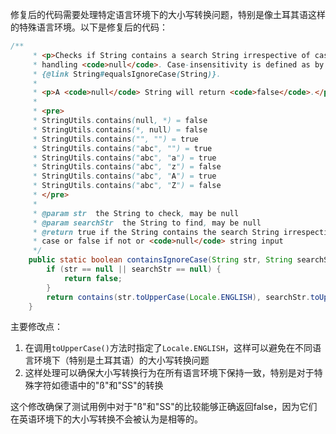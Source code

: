 修复后的代码需要处理特定语言环境下的大小写转换问题，特别是像土耳其语这样的特殊语言环境。以下是修复后的代码：

```java
/**
     * <p>Checks if String contains a search String irrespective of case,
     * handling <code>null</code>. Case-insensitivity is defined as by
     * {@link String#equalsIgnoreCase(String)}.
     *
     * <p>A <code>null</code> String will return <code>false</code>.</p>
     *
     * <pre>
     * StringUtils.contains(null, *) = false
     * StringUtils.contains(*, null) = false
     * StringUtils.contains("", "") = true
     * StringUtils.contains("abc", "") = true
     * StringUtils.contains("abc", "a") = true
     * StringUtils.contains("abc", "z") = false
     * StringUtils.contains("abc", "A") = true
     * StringUtils.contains("abc", "Z") = false
     * </pre>
     *
     * @param str  the String to check, may be null
     * @param searchStr  the String to find, may be null
     * @return true if the String contains the search String irrespective of
     * case or false if not or <code>null</code> string input
     */
    public static boolean containsIgnoreCase(String str, String searchStr) {
        if (str == null || searchStr == null) {
            return false;
        }
        return contains(str.toUpperCase(Locale.ENGLISH), searchStr.toUpperCase(Locale.ENGLISH));
    }
```

主要修改点：
1. 在调用`toUpperCase()`方法时指定了`Locale.ENGLISH`，这样可以避免在不同语言环境下（特别是土耳其语）的大小写转换问题
2. 这样处理可以确保大小写转换行为在所有语言环境下保持一致，特别是对于特殊字符如德语中的"ß"和"SS"的转换

这个修改确保了测试用例中对于"ß"和"SS"的比较能够正确返回false，因为它们在英语环境下的大小写转换不会被认为是相等的。